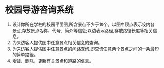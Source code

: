 # 校园导游咨询系统

1.	设计你所在学校的校园平面图,所含景点不少于10个。以图中顶点表示校内各景点,存放景点名称、代号、简介等信息;以边表示路径,存放路径长度等相关信息。
2.	为来访客人提供图中任意景点相关信息的查询。
3.	为来访客人提供图中任意景点的问路查询,即查询任意两个景点之间的一条最短的简单路径。
4.	增加、删除、更新有关景点和道路的信息。
